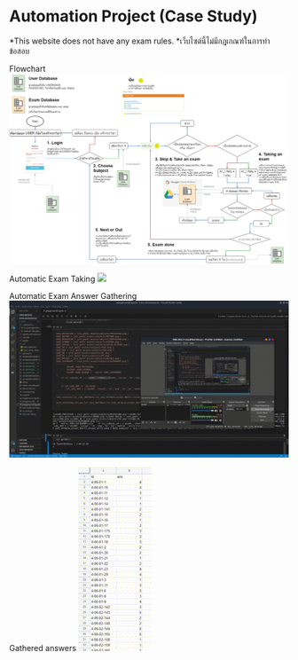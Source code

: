 # Automation Project (Case Study)

*This website does not have any exam rules.
*เว็บไซต์นี้ไม่มีกฎเกณฑ์ในการทำข้อสอบ

Flowchart
![](sornflowchart1.jpg)

Automatic Exam Taking
![](1_AUTO_TEST.gif)

Automatic Exam Answer Gathering
![](2_AUTO_GATHER.gif)

Gathered answers
![](ans.gif.gif)
